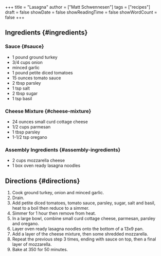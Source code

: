 +++
title = "Lasagna"
author = ["Matt Schwennesen"]
tags = ["recipes"]
draft = false
showDate = false
showReadingTime = false
showWordCount = false
+++

## Ingredients {#ingredients}


### Sauce {#sauce}

-   1 pound ground turkey
-   3/4 cups onion
-   minced garlic
-   1 pound petite diced tomatoes
-   15 ounces tomato sauce
-   2 tbsp parsley
-   1 tsp salt
-   2 tbsp sugar
-   1 tsp basil


### Cheese Mixture {#cheese-mixture}

-   24 ounces small curd cottage cheese
-   1/2 cups parmesan
-   1 tbsp parsley
-   1-1/2 tsp oregano


### Assembly Ingredients {#assembly-ingredients}

-   2 cups mozzarella cheese
-   1 box oven ready lasagna noodles


## Directions {#directions}

1.  Cook ground turkey, onion and minced garlic.
2.  Drain.
3.  Add petite diced tomatoes, tomato sauce, parsley, sugar, salt and basil, heat
    to a boil then reduce to a simmer.
4.  Simmer for 1 hour then remove from heat.
5.  In a large bowl, combine small curd cottage cheese, parmesan, parsley and
    oregano.
6.  Layer oven ready lasagna noodles onto the bottom of a 13x9 pan.
7.  Add a layer of the cheese mixture, then some shredded mozzarella.
8.  Repeat the previous step 3 times, ending with sauce on top, then a final
    layer of mozzarella.
9.  Bake at 350 for 50 minutes.
